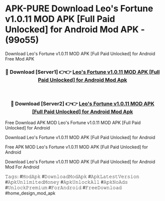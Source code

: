 # APK-PURE Download Leo's Fortune v1.0.11 MOD APK [Full Paid Unlocked] for Android Mod APK - (99o55)
Download Leo's Fortune v1.0.11 MOD APK [Full Paid Unlocked] for Android Free Mod APK

<div align="center">
<h3>🔴 Download [Server1] 👉👉 <a href="https://apk-comot.site?title=Leo's_Fortune_v1.0.11_MOD_APK_[Full_Paid_Unlocked]_for_Android">Leo's Fortune v1.0.11 MOD APK [Full Paid Unlocked] for Android Mod Apk</a></h3><br>

<h3>🔴 Download [Server2] 👉👉 <a href="https://apk-comot.site?title=Leo's_Fortune_v1.0.11_MOD_APK_[Full_Paid_Unlocked]_for_Android">Leo's Fortune v1.0.11 MOD APK [Full Paid Unlocked] for Android Mod Apk</a></h3>
</div>


Free Download APK MOD Leo's Fortune v1.0.11 MOD APK [Full Paid Unlocked] for Android

Download Leo's Fortune v1.0.11 MOD APK [Full Paid Unlocked] for Android 

Free APK MOD Leo's Fortune v1.0.11 MOD APK [Full Paid Unlocked] for Android 

Download Leo's Fortune v1.0.11 MOD APK [Full Paid Unlocked] for Android Mod For Android

𝚃𝚊𝚐𝚜: #𝙼𝚘𝚍𝙰𝚙𝚔 #𝙳𝚘𝚠𝚗𝚕𝚘𝚊𝚍𝙼𝚘𝚍𝙰𝚙𝚔 #𝙰𝚙𝚔𝙻𝚊𝚝𝚎𝚜𝚝𝚅𝚎𝚛𝚜𝚒𝚘𝚗 #𝙰𝚙𝚔𝚄𝚗𝚕𝚒𝚖𝚒𝚝𝚎𝚍𝙼𝚘𝚗𝚎𝚢 #𝙰𝚙𝚔𝚄𝚗𝚕𝚘𝚌𝚔𝙰𝚕𝚕 #𝙰𝚙𝚔𝙽𝚘𝙰𝚍𝚜 #𝚄𝚗𝚕𝚘𝚌𝚔𝙿𝚛𝚎𝚖𝚒𝚞𝚖 #𝙵𝚘𝚛𝙰𝚗𝚍𝚛𝚘𝚒𝚍 #𝙵𝚛𝚎𝚎𝙳𝚘𝚠𝚗𝚕𝚘𝚊𝚍 #home_design_mod_apk